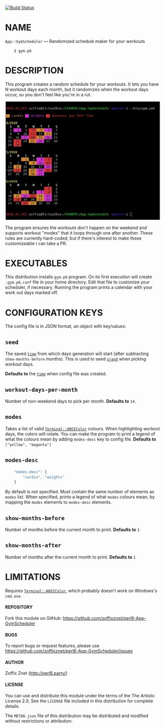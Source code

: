 [![Build Status](https://travis-ci.org/zoffixznet/perl6-App-GymScheduler.svg)](https://travis-ci.org/zoffixznet/perl6-App-GymScheduler)

# NAME

`App::GymScheduler` — Randomized schedule maker for your workouts


```perl6
    $ gym.p6
```

# DESCRIPTION

This program creates a random schedule for your workouts. It lets you have N
workout days each month, but it randomizes when the workout days occur,
so you don't feel like you're in a rut.

![](sample.png)

The program ensures the workouts don't happen on the weekend and
supports workout "modes" that it loops through one after another. These rules
are currently hard-coded, but if there's interest to make these customizeable
I can take a PR.

# EXECUTABLES

This distribution installs `gym.p6` program. On its first execution will create
`.gym.p6.conf` file in your home directory. Edit that file to customize
your scheduler, if necessary. Running the program prints a calendar with
your work out days marked off.

# CONFIGURATION KEYS

The config file is in JSON format, an object with key/values:

## `seed`

The saved [`time`](https://docs.perl6.org/routine/time) from which days
generation will start (after subtracting `show-months-before` months). This
is used to seed [`srand`](https://docs.perl6.org/routine/srand) when picking
workout days.

**Defaults to** the [`time`](https://docs.perl6.org/routine/time) when
config file was created.

## `workout-days-per-month`

Number of non-weekend days to pick per month. **Defaults to** `14`.

## `modes`

Takes a list of valid
[`Terminal::ANSIColor`](https://github.com/tadzik/Terminal-ANSIColor) colours.
When highlighting workout days, the colors will rotate. You can make the
program to print a legend of what the colours mean by adding `modes-desc`
key to config file. **Defaults to** `["yellow", "magenta"]`

## `modes-desc`

```js
    "modes-desc": [
        "cardio", "weights"
    ]
```

By default is not specified. Must contain the same number of elements as
`modes` list. When specified, prints a legend of what `modes` colours mean,
by mapping the `modes` elements to `modes-desc` elements.

## `show-months-before`

Number of months before the current month to print. **Defaults to** `1`

## `show-months-after`

Number of months after the current month to print. **Defaults to** `1`

# LIMITATIONS

Requires
[`Terminal::ANSIColor`](https://modules.perl6.org/repo/Terminal::ANSIColor),
which probably doesn't work on Windows's `cmd.exe`.

#### REPOSITORY

Fork this module on GitHub:
https://github.com/zoffixznet/perl6-App-GymScheduler

#### BUGS

To report bugs or request features, please use
https://github.com/zoffixznet/perl6-App-GymScheduler/issues

#### AUTHOR

Zoffix Znet (http://perl6.party/)

#### LICENSE

You can use and distribute this module under the terms of the
The Artistic License 2.0. See the `LICENSE` file included in this
distribution for complete details.

The `META6.json` file of this distribution may be distributed and modified
without restrictions or attribution.
